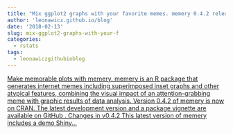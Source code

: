 ```yaml
---
title: "Mix ggplot2 graphs with your favorite memes. memery 0.4.2 released."
author: 'leonawicz.github.io/blog'
date: '2018-02-13'
slug: mix-ggplot2-graphs-with-your-f
categories:
  - rstats
tags:
  - leonawiczgithubioblog
---
```


[Make memorable plots with memery. memery is an R package that generates internet memes including superimposed inset graphs and other atypical features, combining the visual impact of an attention-grabbing meme with graphic results of data analysis. Version 0.4.2 of memery is now on CRAN. The latest development version and a package vignette are available on GitHub . Changes in v0.4.2 This latest version of memery includes a demo Shiny...<click to read more>](https://leonawicz.github.io/blog/post/2018-02-09-mix-ggplot2-graphs-with-your-favorite-memes-memery-0-4-2-on-cran/)


